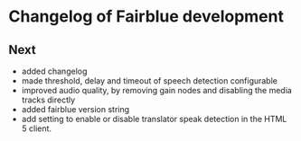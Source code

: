 # Changelog of Fairblue development
## Next
* added changelog
* made threshold, delay and timeout of speech detection configurable   
* improved audio quality, by removing gain nodes and disabling the media tracks directly
* added fairblue version string
* add setting to enable or disable translator speak detection in the HTML 5 client.
